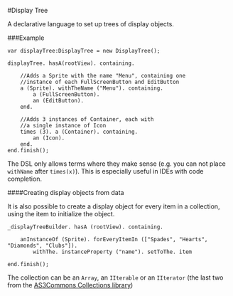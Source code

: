 
#Display Tree

A declarative language to set up trees of display objects.

###Example

    var displayTree:DisplayTree = new DisplayTree();

    displayTree. hasA(rootView). containing.

    	//Adds a Sprite with the name "Menu", containing one
    	//instance of each FullScreenButton and EditButton
    	a (Sprite). withTheName ("Menu"). containing.
    		a (FullScreenButton).
    		an (EditButton).
    	end.

    	//Adds 3 instances of Container, each with
    	//a single instance of Icon
    	times (3). a (Container). containing.
    		an (Icon).
    	end.
    end.finish();

The DSL only allows terms where they make sense (e.g. you can not place
`withName` after `times(x)`). This is especially useful in IDEs with
code completion.


####Creating display objects from data

It is also possible to create a display object for every item in a collection, using
the item to initialize the object.

    _displayTreeBuilder. hasA (rootView). containing.
    
	    anInstanceOf (Sprite). forEveryItemIn (["Spades", "Hearts", "Diamonds", "Clubs"]).
		    withThe. instanceProperty ("name"). setToThe. item
		    
    end.finish();
    
The collection can be an `Array`, an `IIterable` or an `IIterator` (the last two from the
[AS3Commons Collections library](http://www.as3commons.org/as3-commons-collections/index.html "AS3Commons Collections"))



